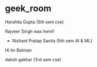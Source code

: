 # geek_room

Harshita Gupta (5th sem cse)


Rajveer Singh was here!!

- Nishant Pratap Savita (5th sem AI & ML)

Hi Im Batman

daksh gakhar (3rd sem cse)

